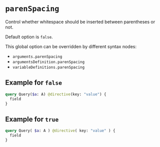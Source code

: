 # `parenSpacing`

Control whether whitespace should be inserted between parentheses or not.

Default option is `false`.

This global option can be overridden by different syntax nodes:

- `arguments.parenSpacing`
- `argumentsDefinition.parenSpacing`
- `variableDefinitions.parenSpacing`

## Example for `false`

```graphql
query Query($a: A) @directive(key: "value") {
  field
}
```

## Example for `true`

```graphql
query Query( $a: A ) @directive( key: "value" ) {
  field
}
```
